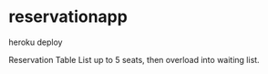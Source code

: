 # reservationapp
heroku deploy

Reservation Table List up to 5 seats, then overload into waiting list.
